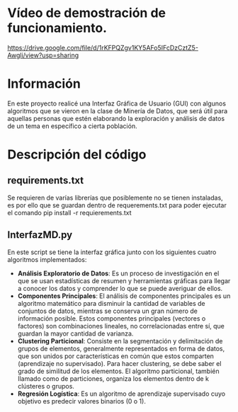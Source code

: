 # Vídeo de demostración de funcionamiento. 

https://drive.google.com/file/d/1rKFPQZgv1KY5AFo5IFcDzCztZ5-Awgli/view?usp=sharing

# Información

En este proyecto realicé una Interfaz Gráfica de Usuario (GUI) con algunos algoritmos que se vieron en la clase de Minería de Datos, que será útil para aquellas personas que estén elaborando la exploración y análisis de datos de un tema en específico a cierta población.

# Descripción del código

## requirements.txt

Se requieren de varías librerías que posiblemente no se tienen instaladas, es por ello que se guardan dentro de requerements.txt para poder ejecutar el comando pip install -r requierements.txt

## InterfazMD.py

En este script se tiene la interfaz gráfica junto con los siguientes cuatro algoritmos implementados: 

  * **Análisis Exploratorio de Datos**: Es un proceso de investigación en el que se usan estadísticas de resumen y herramientas gráficas para llegar a conocer los datos y comprender lo que se puede averiguar de ellos.
  * **Componentes Principales**: El análisis de componentes principales es un algoritmo matemático para disminuir la cantidad de variables de conjuntos de datos, mientras se conserva un gran número de información posible. Estos componentes principales (vectores o factores) son combinaciones lineales, no correlacionadas entre sí, que guardan la mayor cantidad de varianza.
  * **Clustering Particional**: Consiste en la segmentación y delimitación de grupos de elementos, generalmente representados en forma de datos, que son unidos por características en común que estos comparten (aprendizaje no supervisado). Para hacer clustering, se debe saber el grado de similitud de los elementos. El algoritmo particional, también llamado como de particiones, organiza los elementos dentro de k clústeres o grupos.
  * **Regresión Logística**: Es un algoritmo de aprendizaje supervisado cuyo objetivo es predecir valores binarios (0 o 1).


